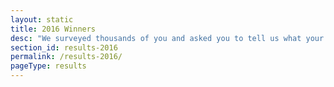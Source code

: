 ```yaml
---
layout: static
title: 2016 Winners
desc: "We surveyed thousands of you and asked you to tell us what your favorite ski areas do best. We blended that feedback with things like resort size, cost and crowds to bring you the Best In Snow Awards. Whether you are looking for something family friendly or something off the beaten path, we used your feedback and our data to help you find your next favorite ski area."
section_id: results-2016
permalink: /results-2016/
pageType: results
---
```

